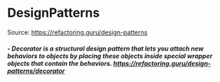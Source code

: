 # DesignPatterns 

Source: https://refactoring.guru/design-patterns

##### - Decorator is a structural design pattern that lets you attach new behaviors to objects by placing these objects inside special wrapper objects that contain the behaviors. https://refactoring.guru/design-patterns/decorator

